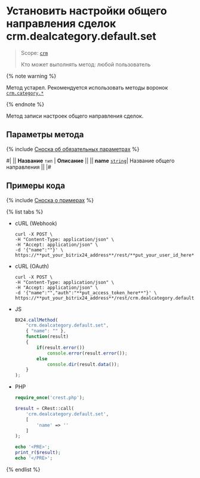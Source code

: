# Установить настройки общего направления сделок crm.dealcategory.default.set

> Scope: [`crm`](../../../scopes/permissions.md)
>
> Кто может выполнять метод: любой пользователь

{% note warning %}

Метод устарел. Рекомендуется использовать методы воронок [`crm.category.*`](../../universal/category/index.md)

{% endnote %}

Метод записи настроек общего направления сделок.

## Параметры метода

{% include [Сноска об обязательных параметрах](../../../../_includes/required.md) %}

#|
|| **Название**
`тип` | **Описание** ||
|| **name** 
[`string`](../../../data-types.md)| Название общего направления ||
|#

## Примеры кода

{% include [Сноска о примерах](../../../../_includes/examples.md) %}

{% list tabs %}

- cURL (Webhook)

    ```http
    curl -X POST \
    -H "Content-Type: application/json" \
    -H "Accept: application/json" \
    -d '{"name":""}' \
    https://**put_your_bitrix24_address**/rest/**put_your_user_id_here**/**put_your_webhook_here**/crm.dealcategory.default.set
    ```

- cURL (OAuth)

    ```http
    curl -X POST \
    -H "Content-Type: application/json" \
    -H "Accept: application/json" \
    -d '{"name":"","auth":"**put_access_token_here**"}' \
    https://**put_your_bitrix24_address**/rest/crm.dealcategory.default.set
    ```

- JS

    ```js
    BX24.callMethod(
        "crm.dealcategory.default.set",
        { "name": "" },
        function(result)
        {
            if(result.error())
                console.error(result.error());
            else
                console.dir(result.data());
        }
    );
    ```

- PHP

    ```php
    require_once('crest.php');

    $result = CRest::call(
        'crm.dealcategory.default.set',
        [
            'name' => ''
        ]
    );

    echo '<PRE>';
    print_r($result);
    echo '</PRE>';
    ```

{% endlist %}